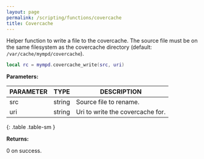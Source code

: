 ```yaml
---
layout: page
permalink: /scripting/functions/covercache
title: Covercache
---
```


Helper function to write a file to the covercache. The source file must be on the same filesystem as the covercache directory (default: `/var/cache/mympd/covercache`).

```lua
local rc = mympd.covercache_write(src, uri)
```

**Parameters:**

| PARAMETER | TYPE | DESCRIPTION |
| --------- | ---- | ----------- |
| src | string | Source file to rename. |
| uri | string | Uri to write the covercache for. |
{: .table .table-sm }

**Returns:**

0 on success.
